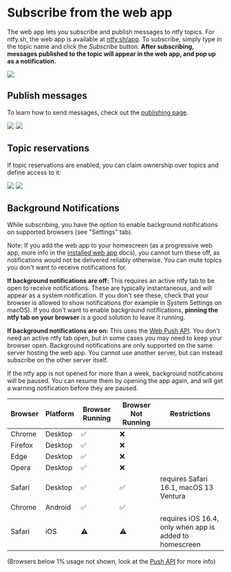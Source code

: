 # Subscribe from the web app
The web app lets you subscribe and publish messages to ntfy topics. For ntfy.sh, the web app is available at [ntfy.sh/app](https://ntfy.sh/app).
To subscribe, simply type in the topic name and click the *Subscribe* button. **After subscribing, messages published to the topic
will appear in the web app, and pop up as a notification.**

<div id="subscribe-screenshots" class="screenshots">
    <a href="../../static/img/web-subscribe.png"><img src="../../static/img/web-subscribe.png"/></a> 
</div>

## Publish messages
To learn how to send messages, check out the [publishing page](../publish.md).

<div id="web-screenshots" class="screenshots">
    <a href="../../static/img/web-detail.png"><img src="../../static/img/web-detail.png"/></a> 
    <a href="../../static/img/web-notification.png"><img src="../../static/img/web-notification.png"/></a>
</div>

## Topic reservations
If topic reservations are enabled, you can claim ownership over topics and define access to it:

<div id="reserve-screenshots" class="screenshots">
    <a href="../../static/img/web-reserve-topic.png"><img src="../../static/img/web-reserve-topic.png"/></a> 
    <a href="../../static/img/web-reserve-topic-dialog.png"><img src="../../static/img/web-reserve-topic-dialog.png"/></a>
</div>

## Background Notifications

While subscribing, you have the option to enable background notifications on supported browsers (see "Settings" tab).

Note: If you add the web app to your homescreen (as a progressive web app, more info in the [installed web app](./installed-web-app.md)
docs), you cannot turn these off, as notifications would not be delivered reliably otherwise. You can mute topics you don't want to receive
notifications for.

**If background notifications are off:** This requires an active ntfy tab to be open to receive notifications. 
These are typically instantaneous, and will appear as a system notification. If you don't see these, check that your browser 
is allowed to show notifications (for example in System Settings on macOS). If you don't want to enable background notifications, 
**pinning the ntfy tab on your browser** is a good solution to leave it running.

**If background notifications are on:** This uses the [Web Push API](https://caniuse.com/push-api). You don't need an active 
ntfy tab open, but in some cases you may need to keep your browser open. Background notifications are only supported on the 
same server hosting the web app. You cannot use another server, but can instead subscribe on the other server itself.

If the ntfy app is not opened for more than a week, background notifications will be paused. You can resume them
by opening the app again, and will get a warning notification before they are paused.

| Browser | Platform | Browser Running | Browser Not Running | Restrictions                                            |
|---------|----------|-----------------|---------------------|---------------------------------------------------------|
| Chrome  | Desktop  | ✅               | ❌                   |                                                         |
| Firefox | Desktop  | ✅               | ❌                   |                                                         |
| Edge    | Desktop  | ✅               | ❌                   |                                                         |
| Opera   | Desktop  | ✅               | ❌                   |                                                         |
| Safari  | Desktop  | ✅               | ✅                   | requires Safari 16.1, macOS 13 Ventura                  |
| Chrome  | Android  | ✅               | ✅                   |                                                         |
| Safari  | iOS      | ⚠️              | ⚠️                  | requires iOS 16.4, only when app is added to homescreen |

(Browsers below 1% usage not shown, look at the [Push API](https://caniuse.com/push-api) for more info)
